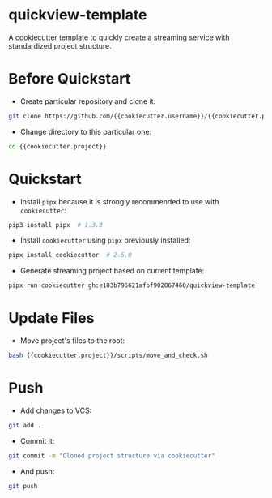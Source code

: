 # quickview-template
A cookiecutter template to quickly create a streaming service with standardized project structure.

# Before Quickstart

- Create particular repository and clone it:
```bash
git clone https://github.com/{{cookiecutter.username}}/{{cookiecutter.project}}
```

- Change directory to this particular one:
```bash
cd {{cookiecutter.project}}
```

# Quickstart

- Install `pipx` because it is strongly recommended to use with `cookiecutter`:
```bash
pip3 install pipx  # 1.3.3
```

- Install `cookiecutter` using `pipx` previously installed:
```bash
pipx install cookiecutter  # 2.5.0
```

- Generate streaming project based on current template:
```bash
pipx run cookiecutter gh:e183b796621afbf902067460/quickview-template
```

# Update Files

- Move project's files to the root:
```bash
bash {{cookiecutter.project}}/scripts/move_and_check.sh
```

# Push

- Add changes to VCS:
```bash
git add .
```

- Commit it:
```bash
git commit -m "Cloned project structure via cookiecutter"
```

- And push:
```bash
git push
```

